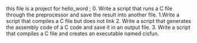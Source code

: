 this file is a project for hello_word ;
0. Write a script that runs a C file through the preprocessor and save the result into another file.
1.Write a script that compiles a C file but does not link
2. Write a script that generates the assembly code of a C code and save it in an output file.
3. Write a script that compiles a C file and creates an executable named cisfun.

